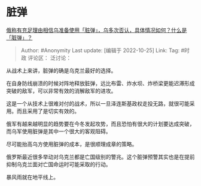 # 脏弹
[俄称有充足理由相信乌准备使用「脏弹」，乌多次否认，具体情况如何？什么是「脏弹」？](https://www.zhihu.com/question/562050423/answer/2729504253)

> Author: #Anonymity
> Last update: [编辑于 2022-10-25]
> Link:
> Tag: #时政
> 评论区：
> 泛讨论：

从战术上来讲，脏弹的确是乌克兰最好的选择。

在自身防线崩溃的时候对阵地释放脏弹，远比布雷、炸水坝、炸桥梁更能迟滞形成突破的敌军，可以非常有效的消解敌军的进攻。

这是一个从技术上很难对付的战术，所以一旦泽连斯基政权走投无路，就很可能采用。而且采用了是切实有效的。

俄军有越来越明显的趋势要在今冬发起攻势，而且恐怕有很大的计划要达成突破，而乌军使用脏弹是其中一个很大的客观阻碍。

尽可能抬高乌方使用脏弹的成本，是很顺理成章的策略。

俄罗斯最近很多举动对乌克兰都是亡国级别的警兆。这个脏弹预警其实也是在提前抑制乌克兰面对亡国命运时可能采取的行动。

暴风雨就在地平线上。
